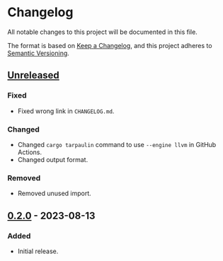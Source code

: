 # Changelog

All notable changes to this project will be documented in this file.

The format is based on [Keep a Changelog](https://keepachangelog.com/en/1.0.0/),
and this project adheres to [Semantic Versioning](https://semver.org/spec/v2.0.0.html).

## [Unreleased]

### Fixed

- Fixed wrong link in `CHANGELOG.md`.

### Changed

- Changed `cargo tarpaulin` command to use `--engine llvm` in GitHub Actions.
- Changed output format.

### Removed

- Removed unused import.

## [0.2.0] - 2023-08-13

### Added

- Initial release.

[Unreleased]: https://github.com/ferric-bytes/chksum-cli/compare/v0.2.0...HEAD
[0.2.0]: https://github.com/ferric-bytes/chksum-cli/releases/tag/v0.2.0
